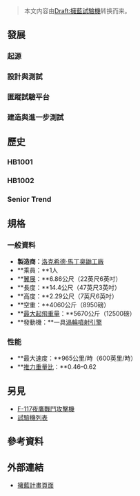 > 本文内容由[Draft:擁藍試驗機](https://zh.wikipedia.org/wiki/Draft:擁藍試驗機)转换而来。


## 發展

### 起源

### 設計與測試

### 匿蹤試驗平台

### 建造與進一步測試

## 歷史

### HB1001

### HB1002

### Senior Trend

## 規格

### 一般資料

  - **製造商：**[洛克希德·馬丁](../Page/洛克希德·马丁.md "wikilink")[臭鼬工廠](../Page/臭鼬工厂.md "wikilink")
  - **乘員：**1人
  - **[翼展](https://zh.wikipedia.org/wiki/翼展 "wikilink")：**6.86公尺（22英尺6英吋）
  - **長度：**14.4公尺（47英尺3英吋）
  - **高度：**2.29公尺（7英尺6英吋）
  - **空重：**4060公斤（8950磅）
  - **[最大起飛重量](../Page/最大起飞重量.md "wikilink")：**5670公斤（12500磅）
  - **發動機：**一具[渦輪噴射引擎](https://zh.wikipedia.org/wiki/渦輪噴射引擎 "wikilink")

### 性能

  - **最大速度：**965公里/時（600英里/時）
  - **[推力重量比](../Page/推力重量比.md "wikilink")：**0.46–0.62

## 另見

  - [F-117夜鷹戰鬥攻擊機](../Page/F-117夜鷹戰鬥攻擊機.md "wikilink")
  - [試驗機列表](../Page/试验机列表.md "wikilink")

## 參考資料

## 外部連結

  - [擁藍計畫頁面](http://www.faqs.org/docs/air/avf1171.html#m2)